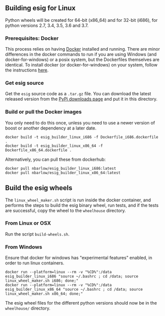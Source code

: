 ## Building esig for Linux

Python wheels will be created for 64-bit (x86_64)
and for 32-bit (i686), for python versions 2.7, 3.4, 3.5, 3.6 and 3.7. 

### Prerequisites: Docker

This process relies on having [Docker](https://docs.docker.com/)
installed and running.  There are minor differences in the docker commands to
run if you are using Windows (and docker-for-windows) or a posix system, but
the Dockerfiles themselves are identical.
To install docker (or docker-for-windows) on your system, follow the instructions
[here](https://docs.docker.com/).

### Get esig source

Get the ```esig``` source code as a ```.tar.gz``` file.  You can download
the latest released version from the [PyPi downloads page](https://pypi.org/project/esig/#files)
and put it in this directory.

### Build or pull the Docker images

You only need to do this once, unless you need to use a newer version of boost or another dependency at a
later date.
```
docker build -t esig_builder_linux_i686 -f Dockerfile_i686.dockerfile .
docker build -t esig_builder_linux_x86_64 -f Dockerfile_x86_64.dockerfile .
```
Alternatively, you can pull these from dockerhub:
```
docker pull nbarlow/esig_builder_linux_i686:latest
docker pull nbarlow/esig_builder_linux_x86_64:latest
```

## Build the esig wheels 

The ```linux_wheel_maker.sh``` script is run inside the docker container, and performs the steps to build the esig binary wheel, run tests, and if the tests are successful, copy the wheel to the ```wheelhouse``` directory.


### From Linux or OSX

Run the script `build-wheels.sh`.

### From Windows

Ensure that docker for windows has "experimental features" enabled, in order to run linux containers.
```
docker run --platform=linux --rm -v "%CD%":/data esig_builder_linux_i686 "source ~/.bashrc ; cd /data; source linux_wheel_maker.sh i686; done;"
docker run --platform=linux --rm -v "%CD%":/data esig_builder_linux_x86_64 "source ~/.bashrc ; cd /data; source linux_wheel_maker.sh x86_64; done;"
```

The esig wheel files for the different python versions should now be in the ```wheelhouse/``` directory.
